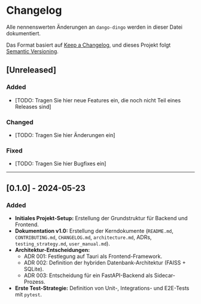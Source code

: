 # Changelog

Alle nennenswerten Änderungen an `dango-dingo` werden in dieser Datei dokumentiert.

Das Format basiert auf [Keep a Changelog](https://keepachangelog.com/en/1.0.0/),
und dieses Projekt folgt [Semantic Versioning](https://semver.org/spec/v2.0.0.html).

## [Unreleased]

### Added

- [TODO: Tragen Sie hier neue Features ein, die noch nicht Teil eines Releases sind]

### Changed

- [TODO: Tragen Sie hier Änderungen ein]

### Fixed

- [TODO: Tragen Sie hier Bugfixes ein]

---

## [0.1.0] - 2024-05-23

### Added

- **Initiales Projekt-Setup:** Erstellung der Grundstruktur für Backend und Frontend.
- **Dokumentation v1.0:** Erstellung der Kerndokumente (`README.md`, `CONTRIBUTING.md`, `CHANGELOG.md`, `architecture.md`, ADRs, `testing_strategy.md`, `user_manual.md`).
- **Architektur-Entscheidungen:**
  - ADR 001: Festlegung auf Tauri als Frontend-Framework.
  - ADR 002: Definition der hybriden Datenbank-Architektur (FAISS + SQLite).
  - ADR 003: Entscheidung für ein FastAPI-Backend als Sidecar-Prozess.
- **Erste Test-Strategie:** Definition von Unit-, Integrations- und E2E-Tests mit `pytest`.
